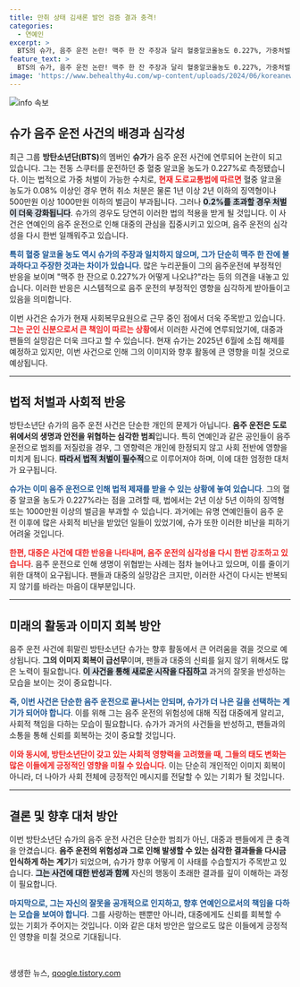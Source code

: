 ```yaml
---
title: 만취 상태 김새론 발언 검증 결과 충격!
categories:
  - 연예인
excerpt: >
  BTS의 슈가, 음주 운전 논란! 맥주 한 잔 주장과 달리 혈중알코올농도 0.227%, 가중처벌 가능 수치로 충격. 김새론 사건과 유사해 누리꾼들 반응 후끈!
feature_text: >
  BTS의 슈가, 음주 운전 논란! 맥주 한 잔 주장과 달리 혈중알코올농도 0.227%, 가중처벌 가능 수치로 충격. 김새론 사건과 유사해 누리꾼들 반응 후끈!
image: 'https://www.behealthy4u.com/wp-content/uploads/2024/06/koreanews.jpg'
---
```


<p><img src="https://www.behealthy4u.com/wp-content/uploads/2024/06/koreanews.jpg" alt="info 속보" /></p>

<h2 data-ke-size="size26">슈가 음주 운전 사건의 배경과 심각성</h2>

<p data-ke-size="size16">최근 그룹 <b>방탄소년단(BTS)</b>의 멤버인 <b>슈가</b>가 음주 운전 사건에 연루되어 논란이 되고 있습니다. 그는 전동 스쿠터를 운전하던 중 혈중 알코올 농도가 0.227%로 측정됐습니다. 이는 법적으로 가중 처벌이 가능한 수치로, <b><span style="color: #ee2323;">현재 도로교통법에 따르면</span></b> 혈중 알코올 농도가 0.08% 이상인 경우 면허 취소 처분은 물론 1년 이상 2년 이하의 징역형이나 500만원 이상 1000만원 이하의 벌금이 부과됩니다. 그러나 <b><span style="background-color: #21538527;">0.2%를 초과할 경우 처벌이 더욱 강화됩니다</span></b>. 슈가의 경우도 당연히 이러한 법의 적용을 받게 될 것입니다. 이 사건은 연예인의 음주 운전으로 인해 대중의 관심을 집중시키고 있으며, 음주 운전의 심각성을 다시 한번 일깨워주고 있습니다.</p>

<p data-ke-size="size16"><b><span style="color: #1a5490;">특히 혈중 알코올 농도 역시 슈가의 주장과 일치하지 않으며, 그가 단순히 맥주 한 잔에 불과하다고 주장한 것과는 차이가 있습니다</span></b>. 많은 누리꾼들이 그의 음주운전에 부정적인 반응을 보이며 "맥주 한 잔으로 0.227%가 어떻게 나오냐?"라는 등의 의견을 내놓고 있습니다. 이러한 반응은 시스템적으로 음주 운전의 부정적인 영향을 심각하게 받아들이고 있음을 의미합니다.</p>

<p data-ke-size="size16">이번 사건은 슈가가 현재 사회복무요원으로 근무 중인 점에서 더욱 주목받고 있습니다. <b><span style="color: #ee2323;">그는 군인 신분으로서 큰 책임이 따르는 상황</span></b>에서 이러한 사건에 연루되었기에, 대중과 팬들의 실망감은 더욱 크다고 할 수 있습니다. 현재 슈가는 2025년 6월에 소집 해제를 예정하고 있지만, 이번 사건으로 인해 그의 이미지와 향후 활동에 큰 영향을 미칠 것으로 예상됩니다.</p>

<hr>

<h2 data-ke-size="size26">법적 처벌과 사회적 반응</h2>

<p data-ke-size="size16">방탄소년단 슈가의 음주 운전 사건은 단순한 개인의 문제가 아닙니다. <b>음주 운전은 도로위에서의 생명과 안전을 위협하는 심각한 범죄</b>입니다. 특히 연예인과 같은 공인들이 음주 운전으로 범죄를 저질렀을 경우, 그 영향력은 개인에 한정되지 않고 사회 전반에 영향을 미치게 됩니다. <b><span style="background-color: #21538527;">따라서 법적 처벌이 필수적</span></b>으로 이루어져야 하며, 이에 대한 엄정한 대처가 요구됩니다.</p>

<p data-ke-size="size16"><b><span style="color: #1a5490;">슈가는 이미 음주 운전으로 인해 법적 제재를 받을 수 있는 상황에 놓여 있습니다</span></b>. 그의 혈중 알코올 농도가 0.227%라는 점을 고려할 때, 법에서는 2년 이상 5년 이하의 징역형 또는 1000만원 이상의 벌금을 부과할 수 있습니다. 과거에는 유명 연예인들이 음주 운전 이후에 많은 사회적 비난을 받았던 일들이 있었기에, 슈가 또한 이러한 비난을 피하기 어려울 것입니다.</p>

<p data-ke-size="size16"><b><span style="color: #ee2323;">한편, 대중은 사건에 대한 반응을 나타내며, 음주 운전의 심각성을 다시 한번 강조하고 있습니다</span></b>. 음주 운전으로 인해 생명이 위협받는 사례는 점차 늘어나고 있으며, 이를 줄이기 위한 대책이 요구됩니다. 팬들과 대중의 실망감은 크지만, 이러한 사건이 다시는 반복되지 않기를 바라는 마음이 대부분입니다.</p>

<hr>

<h2 data-ke-size="size26">미래의 활동과 이미지 회복 방안</h2>

<p data-ke-size="size16">음주 운전 사건에 휘말린 방탄소년단 슈가는 향후 활동에서 큰 어려움을 겪을 것으로 예상됩니다. <b>그의 이미지 회복이 급선무</b>이며, 팬들과 대중의 신뢰를 잃지 않기 위해서도 많은 노력이 필요합니다. <b><span style="background-color: #21538527;">이 사건을 통해 새로운 시작을 다짐하고</span></b> 과거의 잘못을 반성하는 모습을 보이는 것이 중요합니다.</p>

<p data-ke-size="size16"><b><span style="color: #1a5490;">즉, 이번 사건은 단순한 음주 운전으로 끝나서는 안되며, 슈가가 더 나은 길을 선택하는 계기가 되어야 합니다</span></b>. 이를 위해 그는 음주 운전의 위험성에 대해 직접 대중에게 알리고, 사회적 책임을 다하는 모습이 필요합니다. 슈가가 과거의 사건들을 반성하고, 팬들과의 소통을 통해 신뢰를 회복하는 것이 중요할 것입니다.</p>

<p data-ke-size="size16"><b><span style="color: #ee2323;">이와 동시에, 방탄소년단이 갖고 있는 사회적 영향력을 고려했을 때, 그들의 태도 변화는 많은 이들에게 긍정적인 영향을 미칠 수 있습니다</span></b>. 이는 단순히 개인적인 이미지 회복이 아니라, 더 나아가 사회 전체에 긍정적인 메시지를 전달할 수 있는 기회가 될 것입니다.</p>

<hr>

<h2 data-ke-size="size26">결론 및 향후 대처 방안</h2>

<p data-ke-size="size16">이번 방탄소년단 슈가의 음주 운전 사건은 단순한 범죄가 아닌, 대중과 팬들에게 큰 충격을 안겼습니다. <b>음주 운전의 위험성과 그로 인해 발생할 수 있는 심각한 결과들을 다시금 인식하게 하는 계기</b>가 되었으며, 슈가가 향후 어떻게 이 사태를 수습할지가 주목받고 있습니다. <b><span style="background-color: #21538527;">그는 사건에 대한 반성과 함께</span></b> 자신의 행동이 초래한 결과를 깊이 이해하는 과정이 필요합니다.</p>

<p data-ke-size="size16"><b><span style="color: #1a5490;">마지막으로, 그는 자신의 잘못을 공개적으로 인지하고, 향후 연예인으로서의 책임을 다하는 모습을 보여야 합니다</span></b>. 그를 사랑하는 팬뿐만 아니라, 대중에게도 신뢰를 회복할 수 있는 기회가 주어지는 것입니다. 이와 같은 대처 방안은 앞으로도 많은 이들에게 긍정적인 영향을 미칠 것으로 기대됩니다.</p>

<p data-ke-size="size16">&nbsp;</p>
생생한 뉴스, <a href="https://qoogle.tistory.com" rel="dofollow">qoogle.tistory.com</a>


